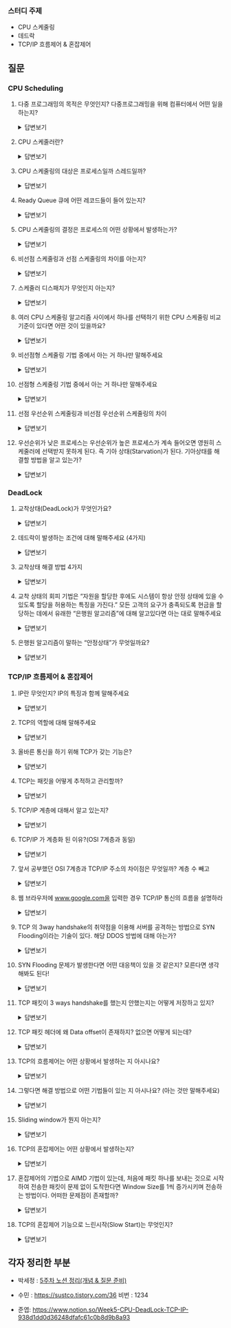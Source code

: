 
### 스터디 주제

*  CPU 스케줄링
*  데드락
*  TCP/IP 흐름제어 & 혼잡제어

## 질문
### CPU Scheduling
1. 다중 프로그래밍의 목적은 무엇인지? 다중프로그래밍을 위해 컴퓨터에서 어떤 일을 하는지?

   <details>
       <summary>답변보기</summary>
   
      *  다중 프로그래밍의 목적은 CPU 이용률을 최대화하기 위해, 항상 실행 중인 프로세스를 가지게 하기 위한다. (CPU 이용률을 최대화하는 것)
        
      *  프로세스 간 교환함으로써 생산적으로 만들기 위해, CPU 스케줄링을 한다.
   </details>

2. CPU 스케줄러란?

   <details>
       <summary>답변보기</summary>

        CPU가 유휴 상태가 될 때마다, 운영체제는 Ready Queue에 있는 프로세스 중에서 하나를 선택해 실행해야한다. 선택 절차는 CPU 스케줄러에 의해 수행된다.
   
   </details>

3. CPU 스케줄링의 대상은 프로세스일까 스레드일까?
   <details>
       <summary>답변보기</summary>

         커널 모드의 스레드
   
   </details>
   
4. Ready Queue 큐에 어떤 레코드들이 들어 있는지?

   <details>
       <summary>답변보기</summary>

      * 큐에 있는 레코드들은 프로세스 제어 블록
   </details>

5. CPU 스케줄링의 결정은 프로세스의 어떤 상황에서 발생하는가?

   <details>
       <summary>답변보기</summary>
   
      * running > waiting 시점은 보통 I/O 요청이 일어나거나 자식 프로세스가 종료 대기를 할 때 입니다.

      *  running > ready 시점은 인터럽트(Interrupt) 가 발생했을 때 입니다.

      *  waiting > ready 시점은 I/O가 완료되었을 때 입니다.

      *  running > terminate 시점은 프로세스가 완전히 종료되었을 때 입니다.
   </details>

6. 비선점 스케줄링과 선점 스케줄링의 차이를 아는지?
   <details>
       <summary>답변보기</summary>
   
      * 선점 (preemptive) : OS가 CPU의 사용권을 선점할 수 있는 경우, 강제 회수하는 경우 (처리시간 예측 어려움)

      * 비선점 (nonpreemptive) : 프로세스 종료 or I/O 등의 이벤트가 있을 때까지 실행 보장 (처리시간 예측 용이함)
   </details>



7. 스케줄러 디스패치가 무엇인지 아는지?

   <details>
       <summary>답변보기</summary>

        준비 상태에 있는 프로세스 중 하나를 선택하여 실행 시키는 것
   
   </details>


8. 여러 CPU 스케줄링 알고리즘 사이에서 하나를 선택하기 위한 CPU 스케줄링 비교 기준이 있다면 어떤 것이 있을까요?

    <details>
       <summary>답변보기</summary>
        
        1. CPU 이용률
        
        2. 처리량
        
        3. 총처리 시간
        
        4. 대기 시간
        
        5. 응답 시간
        
        CPU 이용률과 처리량을 최대화 하고, 총처리 시간, 대기 시간, 응답 시간을 최소화 하는 알고리즘의 선택이 바람직하다.
    </detail>


9. 비선점형 스케줄링 기법 중에서 아는 거 하나만 말해주세요

    <details>
        <summary>답변보기</summary>

            비선점형 스케줄링에는 크게 **FIFO, SJF, HRN** 세 가지 기법이 존재합니다.
            
            FIFO는 First* In* First* Out(큐와 같음) 으로, 선입선출의 방식입니다. 즉, 먼저 Ready Queue에 들어온 프로세스부터 처리합니다. 대신, 비선점형 스케줄링이므로 아무리 작업시간이 길어도 해당 프로세스를 계속 실행해야합니다.
            
            SJF는 Shortest Job First 의 약자로, 평균 대기 시간을 최소화하기 위해 CPU 점유 시간이 가장 짧은 프로세스부터 CPU를 먼저 할당하는 방식입니다. 단점은 실행시간이 긴 프로세스는 짧은 프로세스들에게 밀려 무한히 대기해야 할 수 있습니다.
            
            HRN은 Highest Response* Ratio Next 의 약자로, SJF 기법을 보완하고자 대기시간과 실행시간을 이용하여 우선순위를 계산하고, 이러한 우선순위에 맞게 프로세스를 실행하는 기법입니다. 장점은 무한히 대기해야 하는 프로세스의 비율을 낮출 수 있습니다.
    </details>

3. 선점형 스케줄링 기법 중에서 아는 거 하나만 말해주세요
   <details>
       <summary>답변보기</summary>

    먼저, SRT는 Shortest Remaining Time 의 약자로, CPU 점유시간이 가장 낮은 프로세스에 먼저 CPU를 할당하는 기법입니다. 단, 선점형 스케줄링이므로 중요한 프로세스가 있거나 남은 실행 프로세스의 실행 시간이 짧은 경우 현재 실행중인 프로세스를 중단하고 해당 프로세스로 옮겨 실행합니다.
   
    다음으로, RR(Round Robin) 기법은 프로세스들 사이에 우선순위를 두지 않고 순서대로 일정 시간 단위만큼 할당하는 기법입니다. 문맥 교환의 오버헤드가 큽니다.
   
    마지막으로, MLQ는 Multi* Level Queue의 약자로, 프로세스들을 특정 우선순위 그룹으로 분류한 후 각각의 다른 Ready Queue를 사용하는 기법입니다. 각각의 Ready Queue 내부는 RR 기법을 사용하고, 하위 Ready Queue의 프로세스를 실행하고 있더라도 상위 Ready Queue에 프로세스가 들어오면 상위 프로세스에 CPU를 할당합니다.
   </details>

3. 선점 우선순위 스케줄링과 비선점 우선순위 스케줄링의 차이
   <details>
       <summary>답변보기</summary>


      *  선점 우선순위 스케줄링
         *  새로 도착한 프로세스의 우선순위가 현재 실행중인 프로세스의 우선순위보다 높으면 프로세서(CPU) 획득
      * 비선점 우선순위 스케줄링
         *  실행중인 것과 무관하게 우선순위가 높다면 큐의 제일 앞에 넣어준다.
   </details>

3. 우선순위가 낮은 프로세스는 우선순위가 높은 프로세스가 계속 들어오면 영원히 스케줄러에 선택받지 못하게 된다. 즉 기아 상태(Starvation)가 된다. 기아상태를 해결할 방법을 알고 있는가?
   <details>
       <summary>답변보기</summary>

         “에이징”이라는 기법을 이용하여 오래 대기하는 프로세스가 우선순위를 점진적으로 증가시켜주는 방법을 이용한다.
   
   </details>

### DeadLock

1. 교착상태(DeadLock)가 무엇인가요?
   <details>
       <summary>답변보기</summary>

    *  프로세스가 자원을 얻지 못해 다음 처리를 하지 못하는 상태를 말한다.

    *  시스템적으로 한정된 자원을 여러 곳에서 사용하려고 할 때 발생하는 문제
   </details>


3. 데드락이 발생하는 조건에 대해 말해주세요 (4가지)
   <details>
       <summary>답변보기</summary>
    교착상태의 4가지 조건
   
    *  상호배제 : 프로세스들이 필요로 하는 자원에 대해 배타적 통제권을 요구함

    *  점유대기 : 프로세스가 할당된 자원을 가진 상태에서 다른 자원 기다림

    *  비선점 : 프로세스가 어떤 자원의 사용을 끝날 때까지 그 자원을 뺏을 수 없음

    *  순환대기 : 각 프로세스는 순환적으로 다음 프로세스가 요구하는 자원을 갖고 있음
   
    그렇다면 데드락을 발생시키지 않을 예방법은 ?
        
        이 4가지 조건 중 하나라도 만족하지 않으면 교착상태는 발생하지 않음
        
        (순환대기는 점유대기와 비선점을 모두 만족해야만 성립합. 따라서 4가지가 서로 독립적이진 않음)
   </details>


3. 교착상태 해결 방법 4가지
   <details>
       <summary>답변보기</summary>

    *  예방

    *  회피

    *  회복 (무시?)

    *  탐지
   </details>


3. 교착 상태의 회피 기법은 “자원을 할당한 후에도 시스템이 항상 안정 상태에 있을 수 있도록 할당을 허용하는 특징을 가진다.” 
모든 고객의 요구가 충족되도록 현금을 할당하는 데에서 유래한 “은행원 알고리즘”에 대해 알고있다면 아는 대로 말해주세요
   <details>
       <summary>답변보기</summary>

    **프로세스가 자원을 요구할 때, 시스템은 자원을 할당한 후에도 안정 상태로 남아있게 되는 지 사전에 검사하여, 교착 상태 회피**
   
    *  사전에 검사한다, 시뮬레이션 한다가 포인트
   
    미리 결정된 모든 자원들의 최대 가능한 할당량을 가지고 시뮬레이션 해서 안정상태에 들 수 있는지 여부
   
   </details>

3. 은행원 알고리즘이 말하는 “안정상태”가 무엇일까요?
   <details>
       <summary>답변보기</summary>

         시스템의 프로세스들이 요청하는 모든 자원을 데드락을 발생시키지 않으면서도 차례로 모두 할당해주는 것
   
    
   
   </details>

### TCP/IP 흐름제어 & 혼잡제어

1. IP란 무엇인지? IP의 특징과 함께 말해주세요
   <details>
       <summary>답변보기</summary>

      *  IP는 인터넷 환경의 통신 규약
      *  패킷이라는 통신 단위로 데이터를 전달하며, 지정한 IP주소로 데이터를 전송
      *  패킷을 받는 대상이 존재하는지, 패킷이 올바르게 전달됐는지 확인하지 않아서 “비연결성, 비신뢰성”이라는 특징 존재
   
   </details>


1. TCP의 역할에 대해 말해주세요
   <details>
       <summary>답변보기</summary>

      *  오류 없는 데이터 전송
      *  순서에 맞는 전달 (데이터에 언제나 보낸 순서대로 도착한다.)
      *  조각나지 않는 데이터 스트림 (언제든 어떤 크기로든 보낼 수 있다.)
   
   
   </details>

1. 올바른 통신을 하기 위해 TCP가 갖는 기능은?
   <details>
       <summary>답변보기</summary>

      1. 패킷이 빠졌을경우, 재전송을 요청하는 기능
      2. 패킷에 일련번호를 줌으로써, 서로 다르게 도착될지도 모르는 패킷의 순서를 재조합하는 기능
         
   
   </details>

1. TCP는 패킷을 어떻게 추적하고 관리할까?
   <details>
       <summary>답변보기</summary>

         데이터는 패킷 단위로 쪼개져 같은 목적지로 전송된다.
       
         **따라서 패킷에 각각 번호를 부여하여 패킷의 분실 확인 처리를 하기 위해 목적지에서 패킷을 재조립한다.**
       
         이런 방식으로 패킷을 추적하며, 나누어 보내진 데이터를 목적지에서 받고 재조립할 수 있다.
   </details>

1. TCP/IP 계층에 대해서 알고 있는지?
   <details>
       <summary>답변보기</summary>
   
         패킷 통신 방식의 인터넷 프로토콜인 IP와 전송 조절 프로토콜인 TCP를 합쳐서 부르는 말
   
      * TCP와 IP의 차이는?
         *  IP주소 체계를 따른다. (네트워크 계층 layer3)
         *  TCP 특성을 활용해 송수신자의 논리적 연결을 생성하고, 신뢰성을 유지할 수 있도록 하겠다.(전송계층 layer4)
      *  정확히 말하자면 TCP가 올바른 통신을 하도록 도와주는 기능을 가지고 있으며, IP는 이러한 기능없이 오로지 TCP 패킷을 전송하는 일만을 한다.
   
   
   </details>

1. TCP/IP 가 계층화 된 이유?(OSI 7계층과 동일)
   <details>
       <summary>답변보기</summary>

      *  변경에 자유롭다. 만약 인터넷이 하나의 프로토콜로 되어 있으면, 어디선가 사양이 변경되었을 때 전체를 바꿔야 하지만, 계층화되어 있으면 사양이 변경된 계층만 바꾸면 된다

      *  설계를 편하게 할 수 있다. 애플리케이션 층에서 애플리케이션은 자기 자신이 담당하는 부분만 고려하면되고, 상대가 어디있는지, 어떤 루트로 전달하는지, 전달한 메시지가 확실하게 전달되고 있는지와 같은 사실은 고려하지 않아도 된다.
   
   </details>

1. 앞서 공부했던 OSI 7계층과 TCP/IP 주소의 차이점은 무엇일까? 계층 수 빼고
   <details>
       <summary>답변보기</summary>

      *  OSI는 역할 기반, TCP/IP는 프로토콜 기반
      *  OSI는 통신 전반에 대한 표준
      *  TCP/IP는 데이터 전송기술 특화
   </details>

1. 웹 브라우저에 www.google.com을 입력한 경우 TCP/IP 통신의 흐름을 설명하라
   <details>
       <summary>답변보기</summary>

      (준엽님 4주차 정리본이 더 정확해서 첨부)

      1. 시작 포트 번호와 도착 포트 번호 (80)는 알지만, 목적지의 IP주소를 모른다.
      2. os 에서 DNS 서버로 요청을 보내게 된다. (DNS 서버는 컴퓨터에 등록이 되어 있다.) 53번 포트를 이용해 연결.
      3. 도메인이 담긴 쿼리를 도메인 서버로 보낸다. (DNS 서버로 도메인 출발!)
      4. DNS는 UDP 사용 ⇒ 도메인 이름에 대한 IP주소를 받아옴(IP 주소를 알았으니 IP를 이용하여 MAC 주소를 찾을 차례이다)
      5. MAC 주소를 모른다. ⇒ ARP프로토콜( IP ⇒ MAC) (모든 준비가 완료된 packet 생성 완료)
      6. 패킷이 네트워크로 나갈 준비 완료.
      7. 구글 서버로 라우팅시작
      8. 먼저 3way* hanshaking를 서버(google) 와 진행. 완료 후에 TCP 통신 준비 완료 packet을 전송할 준비 완료
      9. http request 응답 후 response를 client로 전달
      10. 4* way* handshaking (이후 종료)
   
   </details>

1. TCP 의 3way handshake의 취약점을 이용해 서버를 공격하는 방법으로 SYN Flooding이라는 기술이 있다. 해당 DDOS 방법에 대해 아는가?
   <details>
       <summary>답변보기</summary>

         요약
       
         악의적인 공격자가 실제로 존재하지 않는 클라이언트 IP로 응답이 없는 연결을 초기화 하기 전에 또 새로운 연결 즉, 1단계 요청만 무수히 많이 보내어, 백로그 큐를 포화 상태로 만들어 다른 사용자로부터 더이상에 연결 요청을 못받게 하는 기법
       
         기술 내용
       
         클라이언트가 SYN(1번) 패킷만 계속적으로 보내고 ACK(3번) 패킷을 안보내게 되면, 서버는 클라이언트의 연결을 받아들이기 위해 RAM(메모리) 공간을 점점 더 많이 확보 해둔 상태에서 대기한다.

      * BackLog Queue : 서버가 접속자의 연결 요청을 대기할 때, 요청 정보를 저장하는 공간

         > 만약 정상 연결이 되었다면, 백로그 큐 공간에 연결 요청 정보가 삭제되어 공간은 계속 유지된다.
         하지만 중간에 정상적으로 진행되지 않는다면 정보가 계속 백로그 큐에 남아있게 되고 계속적으로 연결요청 대기 Queue가 쌓이면 백로그 큐 공간을 가득 채워 다른 연결요청 정보 저장이 불가능하다.
         > 

         이 공격을 당하게 되면 TCP연결 가능한 자원을 모두 소진하게 되고 외부 사용자는 TCP 연결을 할 수 없게 되는 공격이다.
         
   
   </details>

1. SYN Flooding 문제가 발생한다면 어떤 대응책이 있을 것 같은지? 모른다면 생각해봐도 된다!
   <details>
       <summary>답변보기</summary>

      1. 백로그 큐의 크기를 늘린다. (완벽한 방어방법은 아니지만, 임시로 접속 문제 해결 가능)
      2. SYN Cookie를 설정한다.
         
         이 설정을 하게 되면, 클라이언트로부터 ACK를 받을 때까지 Backlog Queue에 요청 정보를 저장하지 않는다
         
         쿠키라는 것을 이용하여, 전체 연결이 설정되기 전 까지는 자원의 할당을 연기하는 방법
         
      3. 방화벽의 동일 클라이언트 IP에 대해 연결요청(SYN) 임계치를 설정한다.
      4. TCP 연결 과정 대기 시간을 줄인다.
   
   
   </details>

1. TCP 패킷이 3 ways handshake를 했는지 안했는지는 어떻게 저장하고 있지?
   <details>
       <summary>답변보기</summary>

      TCP 세그먼트 헤드에 flag 값이 비트로 저장, 이걸로 현재 클라이언트 서버와 연결했는지 확인합니다
   
   </details>

1. TCP 패킷 헤더에 왜 Data offset이 존재하지? 없으면 어떻게 되는데?
   <details>
       <summary>답변보기</summary>

      *  **헤더가 아닌 데이터가 시작되는 위치. 옵션 필드의 길이가 고정이 아니라 넣어줘야하는 필드이다.**
         *  32비트 워드로 TCP 헤더의 크기를 지정하는 "데이터 오프셋" 필드를 포함
         *  데이터 오프셋 필드를 사용하면 패킷 수신기가 헤더의 크기와 페이로드 **데이터의 시작 위치를 쉽게 결정 가능**
      *  Data Offset 필드는 TCP 헤더에 포함되며 헤더의 크기를 나타내는 데 사용
      *  **헤더에 데이터 오프셋 필드가 없으면 수신기가 헤더의 크기를 결정할 수 없으므로 패킷을 제대로 처리할 수 없습니다**
      *  Data Offset 필드는 TCP 헤더의 중요한 부분이며 TCP 프로토콜의 적절한 기능을 위해 필수적
   
   </details>


1. TCP의 흐름제어는 어떤 상황에서 발생하는 지 아시나요?
   <details>
       <summary>답변보기</summary>

      *  수신측이 송신측보다 데이터 처리 속도가 빠르면 문제없지만, 송신측의 속도가 빠를 경우 문제가 생긴다.
      *  수신측에서 제한된 저장 용량을 초과한 이후에 도착하는 데이터는 손실 될 수 있으며, 만약 손실 된다면 불필요하게 응답과 데이터 전송이 송/수신 측 간에 빈번히 발생한다.
      *  이러한 위험을 줄이기 위해 송신 측의 데이터 전송량을 수신측에 따라 조절해야한다.
   
   </details>

1. 그렇다면 해결 방법으로 어떤 기법들이 있는 지 아시나요? (아는 것만 말해주세요)
   <details>
       <summary>답변보기</summary>

      *  Stop and Wait : 매번 전송한 패킷에 대해 확인 응답을 받아야만 그 다음 패킷을 전송하는 방법
      *  Sliding Window (Go Back N ARQ)
         *  수신측에서 설정한 윈도우 크기만큼 송신측에서 확인응답없이 세그먼트를 전송할 수 있게 하여 데이터 흐름을 동적으로 조절하는 제어기법
   
   </details>
1. Sliding window가 뭔지 아는지?
   <details>
       <summary>답변보기</summary>

      수신측에서 설정한 윈도우 크기만큼 송신측에서 확인 응답 없이 세그먼트를 전송할 수 있게 하여 데이터 흐름을 동적으로 조절하는 기법

      먼저 윈도우에 포함되는 모든 패킷을 전송하고, 그 패킷들의 전달이 확인되는대로 이 윈도우를 옆으로 옮김으로써 그 다음 패킷들을 전송

      Stop and Wait의 비효율성을 개선

      *  window : TCP 헤더 패킷에 포함된 한번에 보낼 수 있는 최대 버퍼수, 이 버퍼수에 따라 한번에 보내는 양이 결정
   
   </details>

1. TCP의 혼잡제어는 어떤 상황에서 발생하는지?
   <details>
       <summary>답변보기</summary>

   *  송신측의 데이터 전달과 네트워크 데이터 처리 속도를 해결하기 위한 기법이다.
   *  한 라우터에게 데이터가 몰려 모든 데이터를 처리할 수 없는 경우, 호스트들은 재전송을 하게 되고 결국 혼잡을 가중시켜 오버플로우나 데이터 손실이 발생한다.
   *  이러한 `네트워크의 혼잡을 피하기 위해 송신측에서 보내는 데이터의 전송 속도를 제어`하는 것이 혼잡 제어의 개념이다.
   
   
   </details>
1. 혼잡제어의 기법으로 AIMD 기법이 있는데, 처음에 패킷 하나를 보내는 것으로 시작하여 전송한 패킷이 문제 없이 도착한다면 Window Size를 1씩 증가시키며 전송하는 방법이다. 어떠한 문제점이 존재할까?
   <details>
       <summary>답변보기</summary>

   문제점은 초기에 네트워크의 높은 대역폭을 사용하지 못하여 오랜 시간이 걸리게 되고, 네트워크가 혼잡해지는 상황을 미리 감지하지 못한다. 즉, 네트워크가 혼잡해지고 나서야 대역폭을 줄이는 방식이다.
   
   </details>
1. TCP의 혼잡제어 기능으로 느린시작(Slow Start)는 무엇인지?
   <details>
       <summary>답변보기</summary>

      TCP 커넥션은 시간이 지나면서 자체적으로 튜닝되어, 처음에는 커넥션의 최대 속도를 제한하고, 데이터가 성공적으로 전송됨에 따라 속도제한을 높여간다.

      → 이는 인터넷의 급작스러운 부하와 혼잡을 방지하는 데 사용한다.
   
   
   </details>






## 각자 정리한 부분

* 박세정 : [5주차 노션 정리(개념 & 질문 준비)](https://evening-november-9ec.notion.site/5-a63da288490d4b34b9553426bb62ed5e) 

* 수민 : https://sustco.tistory.com/36 비번 : 1234 <br>

* 준엽: https://www.notion.so/Week5-CPU-DeadLock-TCP-IP-938d1dd0d36248dfafc61c0b8d9b8a93

